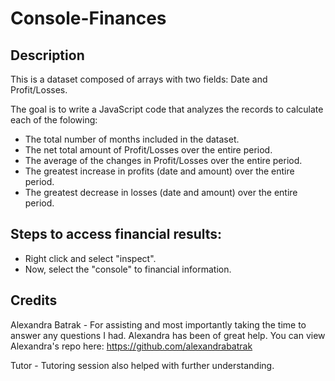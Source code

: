 # Console-Finances

## Description
This is a dataset composed of arrays with two fields: Date and Profit/Losses.

The goal is to write a JavaScript code that analyzes the records to calculate each of the folowing:

- The total number of months included in the dataset.
- The net total amount of Profit/Losses over the entire period.
- The average of the changes in Profit/Losses over the entire period.
- The greatest increase in profits (date and amount) over the entire period.
- The greatest decrease in losses (date and amount) over the entire period.

## Steps to access financial results:

- Right click and select "inspect".
- Now, select the "console" to financial information.





## Credits

Alexandra Batrak - For assisting and most importantly taking the time to answer any questions I had. Alexandra has been of great help. You can view Alexandra's repo here: https://github.com/alexandrabatrak

Tutor - Tutoring session also helped with further understanding.
